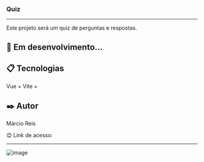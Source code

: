 ### Quiz

---

Este projeto será um quiz de perguntas e respostas.

## 🚀 Em desenvolvimento...

## 📋 Tecnologias
Vue + Vite + 

## ✒️ Autor
Márcio Reis

😊 Link de acesso: 

---
![image](https://github.com/dev-marcioreis/quiz-vue/assets/122680054/90397733-bc55-4858-aabd-cbd820323640)

